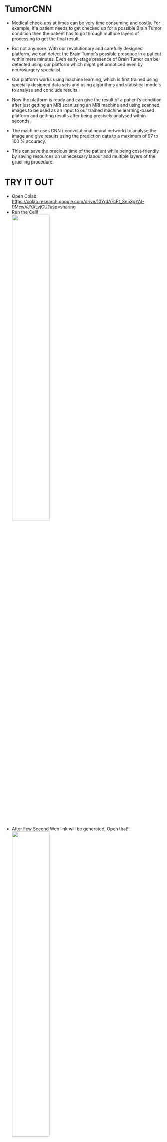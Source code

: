 # TumorCNN

- Medical check-ups at times can be very time consuming and costly. For example, if a patient needs to get checked up for a possible Brain Tumor condition then the patient has to go through multiple layers of processing to get the final result.

- But not anymore. With our revolutionary and carefully designed platform, we can detect the Brain Tumor’s possible presence in a patient within mere minutes. Even early-stage presence of Brain Tumor can be detected using our platform which might get unnoticed even by neurosurgery specialist. 

- Our platform works using machine learning, which is first trained using specially designed data sets and using algorithms and statistical models to analyse and conclude results. 

- Now the platform is ready and can give the result of a patient’s condition after just getting an MRI scan using an MRI machine and using scanned images to be used as an input to our trained machine learning-based platform and getting results after being precisely analysed within seconds. 

- The machine uses CNN ( convolutional neural network) to analyse the image and give results using the prediction data to a maximum of 97 to 100 % accuracy. 

- This can save the precious time of the patient while being cost-friendly by saving resources on unnecessary labour and multiple layers of the gruelling procedure.

# TRY IT OUT
* Open Colab: https://colab.research.google.com/drive/10YrdA7cEt_Sn53gYAI-9McwVJYALvjCU?usp=sharing 
* Run the Cell! <br> <img src='https://user-images.githubusercontent.com/68856476/112710802-cb0bbb80-8ee9-11eb-8f1b-fd14299fb88a.jpg' width='50%'>
* After Few Second Web link will be generated, Open that!!<br><img src='https://user-images.githubusercontent.com/68856476/112710828-ec6ca780-8ee9-11eb-90af-d86d4e3e3a37.jpg' width='50%'>
* Sucessfull Launched the Web app, Now upload a MRI!<br><img src='https://user-images.githubusercontent.com/68856476/112710853-2b026200-8eea-11eb-8875-cbf753302b4a.jpg' width='50%'><br>(Sample images available on Appliction, upload Them For testing)
* Currently Our Data Set Is Small, So Predictions are not That much Generalized,:-/,but will be training the Model with Larger Data Set Soon
* <img src='https://user-images.githubusercontent.com/68856476/112711209-a533e600-8eec-11eb-9663-3934fcf8f290.jpg' width='50%'><br>[DataSet](https://drive.google.com/drive/folders/15IT5xP_boZ1w0IfzwKhXganqa_VP_06N?usp=sharing)
